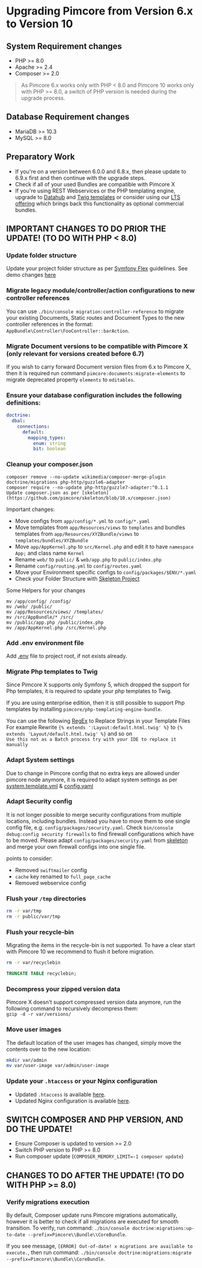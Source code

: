# Upgrading Pimcore from Version 6.x to Version 10

## System Requirement changes
 - PHP >= 8.0
 - Apache >= 2.4
 - Composer >= 2.0

> As Pimcore 6.x works only with PHP < 8.0 and Pimcore 10 works only with PHP >= 8.0, a switch of PHP version is needed during the upgrade process.

## Database Requirement changes
- MariaDB >= 10.3
- MySQL >= 8.0

## Preparatory Work
- If you're on a version between 6.0.0 and 6.8.x, then please update to 6.9.x first and then continue with the upgrade steps.
- Check if all of your used Bundles are compatible with Pimcore X
- If you're using REST Webservices or the PHP templating engine,
  upgrade to [Datahub](https://github.com/pimcore/data-hub) and [Twig templates](https://twig.symfony.com/doc/3.x/)
  or consider using our [LTS offering](https://pimcore.com/en/services/lts) which brings back this functionality as optional commercial bundles. 

## IMPORTANT CHANGES TO DO PRIOR THE UPDATE! (TO DO WITH PHP < 8.0)

### Update folder structure 
Update your project folder structure as per [Symfony Flex](https://symfony.com/doc/5.2/setup/flex.html) guidelines. See demo changes [here](https://github.com/pimcore/demo/pull/203/files)

### Migrate legacy module/controller/action configurations to new controller references
You can use `./bin/console migration:controller-reference` to migrate your existing Documents, Static routes and Document Types to the new controller references in the format: `AppBundle\Controller\FooController::barAction`.

### Migrate Document versions to be compatible with Pimcore X (only relevant for versions created before 6.7)
If you wish to carry forward Document version files from 6.x  to Pimcore X, then it is required run command `pimcore:documents:migrate-elements` to migrate deprecated property `elements` to `editables`.

### Ensure your database configuration includes the following definitions:
```yml
doctrine:
  dbal:
    connections:
      default:
        mapping_types:
          enum: string
          bit: boolean
```
 
### Cleanup your composer.json
```
composer remove --no-update wikimedia/composer-merge-plugin doctrine/migrations php-http/guzzle6-adapter
composer require --no-update php-http/guzzle7-adapter:^0.1.1
Update composer.json as per [skeleton](https://github.com/pimcore/skeleton/blob/10.x/composer.json)
```

Important changes:
- Move configs from `app/config/*.yml` to `config/*.yaml`
- Move templates from `app/Resources/views` to `templates` and bundles templates from `app/Resources/XYZBundle/views` to `templates/bundles/XYZBundle`
- Move `app/AppKernel.php` to `src/Kernel.php` and edit it to have `namespace App;` and class name `Kernel`
- Rename `web/` to `public/` & `web/app.php` to `public/index.php`
- Rename `config/routing.yml` to `config/routes.yaml`
- Move your Environment specific configs to `config/packages/$ENV/*.yaml`
- Check your Folder Structure with [Skeleton Project](https://github.com/pimcore/skeleton)

Some Helpers for your changes
````
mv /app/config/ /config/ 
mv /web/ /public/ 
mv /app/Resources/views/ /templates/ 
mv /src/AppBundle/* /src/
mv /public/app.php /public/index.php 
mv /app/AppKernel.php /src/Kernel.php 
````

### Add .env environment file
Add [.env](https://github.com/pimcore/skeleton/blob/10.x/.env) file to project root, if not exists already.

### Migrate Php templates to Twig
Since Pimcore X supports only Symfony 5, which dropped the support for Php templates, it is required to update your php templates to Twig. 

If you are using enterprise edition, then it is still possible to support Php templates by installing `pimcore/php-templating-engine-bundle`.

You can use the following [RegEx](https://gist.github.com/putzflorian/219f582377b20d64d97ea9d8751dbb89) to Replace Strings in your Template Files  
For example Rewrite `{% extends ':Layout:default.html.twig' %}` to `{% extends 'Layout/default.html.twig' %}` and so on  
`Use this not as a Batch process try with your IDE to replace it manually`   

### Adapt System settings
Due to change in Pimcore config that no extra keys are allowed under pimcore node anymore, it is required to adapt system settings as per [system.template.yml](https://github.com/pimcore/demo/blob/10.x/var/config/system.template.yml) & [config.yaml](https://github.com/pimcore/demo/blob/10.x/config/config.yaml)

### Adapt Security config
It is not longer possible to merge security configurations from multiple locations, including bundles. Instead you have to move them to one single config file, e.g. `config/packages/security.yaml`. Check `bin/console debug:config security firewalls` to find firewall configurations which have to be moved. Please adapt `config/packages/security.yaml` from [skeleton](https://github.com/pimcore/skeleton/blob/10.x/config/packages/security.yaml) and merge your own firewall configs into one single file.

points to consider:
 - Removed `swiftmailer` config 
 - `cache` key renamed to `full_page_cache`
 - Removed webservice config

### Flush your `/tmp` directories
```bash
rm -r var/tmp
rm -r public/var/tmp
```

### Flush your recycle-bin
Migrating the items in the recycle-bin is not supported.
To have a clear start with Pimcore 10 we recommend to flush it before migration.
```bash
rm -r var/recyclebin
```

```sql
TRUNCATE TABLE recyclebin;
```

### Decompress your zipped version data
Pimcore X doesn't support compressed version data anymore, run the following command to recursively
decompress them:  
`gzip -d -r var/versions/`

### Move user images
The default location of the user images has changed, simply move the contents over to the new location: 
```bash
mkdir var/admin
mv var/user-image var/admin/user-image
```

### Update your `.htaccess` or your Nginx configuration
- Updated `.htaccess` is available [here](https://github.com/pimcore/skeleton/blob/10.x/public/.htaccess). 
- Updated Nginx configuration is available [here](../03_System_Setup_and_Hosting/02_Nginx_Configuration.md). 

## SWITCH COMPOSER AND PHP VERSION, AND DO THE UPDATE!
- Ensure Composer is updated to version >= 2.0
- Switch PHP version to PHP >= 8.0
- Run composer update (`COMPOSER_MEMORY_LIMIT=-1 composer update`)

## CHANGES TO DO AFTER THE UPDATE! (TO DO WITH PHP >= 8.0)

### Verify migrations execution
By default, Composer update runs Pimcore migrations automatically, however it is better to check if all migrations are executed for smooth transition.
To verify, run command: `./bin/console doctrine:migrations:up-to-date --prefix=Pimcore\\Bundle\\CoreBundle`.

If you see message, `[ERROR] Out-of-date! x migrations are available to execute.`, then run command: `./bin/console doctrine:migrations:migrate --prefix=Pimcore\\Bundle\\CoreBundle`.
